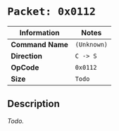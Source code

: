 # `Packet: 0x0112`

| Information               | Notes |
|---                        |---    |
| **Command Name**          | `(Unknown)` |
| **Direction**             | `C -> S` |
| **OpCode**                | `0x0112` |
| **Size**                  | `Todo` |

## Description

_Todo._
